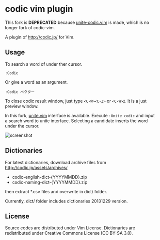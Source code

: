 # codic vim plugin

This fork is __DEPRECATED__ because [unite-codic.vim](https://github.com/rhysd/unite-codic.vim) is made, which is no longer fork of codic-vim.

A plugin of http://codic.jp/ for Vim.

## Usage

To search a word of under ther cursor.

```
:Codic
```

Or give a word as an argument.

```
:Codic ベクター
```

To close codic result window, just type `<C-W><C-Z>` or `<C-W>z`.  It is a just
preview window.

In this fork, [unite.vim](https://github.com/Shougo/unite.vim) interface is available. 
Execute `:Unite codic` and input a search word to unite interface.  Selecting a candidate inserts the word under the cursor.

![screenshot](http://gifzo.net/BQmwwerDs7w.gif)

## Dictionaries

For latest dictionaries, download archive files from
http://codic.jp/assets/archives/

*   codic-english-dict-{YYYYMMDD}.zip
*   codic-naming-dict-{YYYYMMDD}.zip

then extract *.csv files and overwrite in dict/ folder.

Currently, dict/ folder includes dictionaries 20131229 version.

## License

Source codes are distributed under Vim License.
Dictionaries are redistributed under Creative Commons License (CC BY-SA 3.0).
